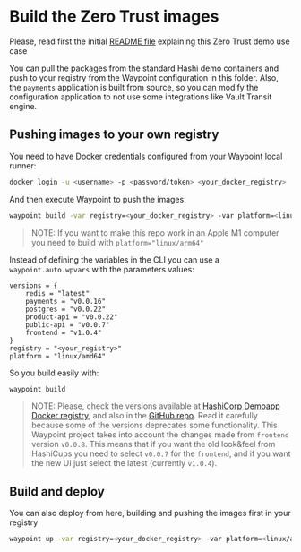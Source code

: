 # Build the Zero Trust images

Please, read first the initial [README file](../../README.md) explaining this Zero Trust demo use case

You can pull the packages from the standard Hashi demo containers and push to your registry from the Waypoint configuration in this folder. Also, the `payments` application is built from source, so you can modify the configuration application to not use some integrations like Vault Transit engine.

## Pushing images to your own registry

You need to have Docker credentials configured from your Waypoint local runner:

```bash
docker login -u <username> -p <password/token> <your_docker_registry>
```

And then execute Waypoint to push the images:
```bash
waypoint build -var registry=<your_docker_registry> -var platform=<linux/amd64_or_linux/arm64>
```

> NOTE: If you want to make this repo work in an Apple M1 computer you need to build with `platform="linux/arm64"`

Instead of defining the variables in the CLI you can use a `waypoint.auto.wpvars` with the parameters values:
```
versions = {
    redis = "latest"
    payments = "v0.0.16"
    postgres = "v0.0.22"
    product-api = "v0.0.22"
    public-api = "v0.0.7"
    frontend = "v1.0.4"
}
registry = "<your_registry>"
platform = "linux/amd64"
```

So you build easily with:
```bash
waypoint build
```

> NOTE: Please, check the versions available at [HashiCorp Demoapp Docker registry](https://hub.docker.com/search?q=hashicorpdemoapp), and also in the [GitHub repo](https://github.com/hashicorp-demoapp). Read it carefully because some of the versions deprecates some functionality.
> This Waypoint project takes into account the changes made from `frontend` version `v0.0.8`. This means that if you want the old look&feel from HashiCups you need to select `v0.0.7` for the `frontend`, and if you want the new UI just select the latest (currently `v1.0.4`).

## Build and deploy

You can also deploy from here, building and pushing the images first in your registry

```bash
waypoint up -var registry=<your_docker_registry> -var platform=<linux/amd64_or_linux/arm64>
```

